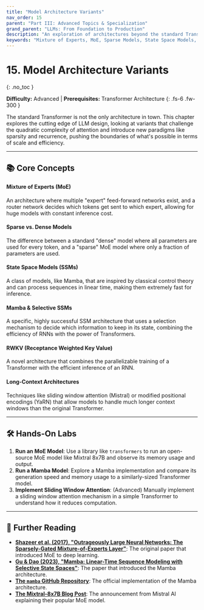 ```yaml
---
title: "Model Architecture Variants"
nav_order: 15
parent: "Part III: Advanced Topics & Specialization"
grand_parent: "LLMs: From Foundation to Production"
description: "An exploration of architectures beyond the standard Transformer, including Mixture of Experts (MoE) for sparsity and State Space Models like Mamba for linear-time inference."
keywords: "Mixture of Experts, MoE, Sparse Models, State Space Models, Mamba, RWKV, Long Context, Sliding Window Attention"
---
```


# 15. Model Architecture Variants
{: .no_toc }

**Difficulty:** Advanced | **Prerequisites:** Transformer Architecture
{: .fs-6 .fw-300 }

The standard Transformer is not the only architecture in town. This chapter explores the cutting edge of LLM design, looking at variants that challenge the quadratic complexity of attention and introduce new paradigms like sparsity and recurrence, pushing the boundaries of what's possible in terms of scale and efficiency.

---

## 📚 Core Concepts

<div class="concept-grid">
  <div class="concept-grid-item">
    <h4>Mixture of Experts (MoE)</h4>
    <p>An architecture where multiple "expert" feed-forward networks exist, and a router network decides which tokens get sent to which expert, allowing for huge models with constant inference cost.</p>
  </div>
  <div class="concept-grid-item">
    <h4>Sparse vs. Dense Models</h4>
    <p>The difference between a standard "dense" model where all parameters are used for every token, and a "sparse" MoE model where only a fraction of parameters are used.</p>
  </div>
  <div class="concept-grid-item">
    <h4>State Space Models (SSMs)</h4>
    <p>A class of models, like Mamba, that are inspired by classical control theory and can process sequences in linear time, making them extremely fast for inference.</p>
  </div>
  <div class="concept-grid-item">
    <h4>Mamba & Selective SSMs</h4>
    <p>A specific, highly successful SSM architecture that uses a selection mechanism to decide which information to keep in its state, combining the efficiency of RNNs with the power of Transformers.</p>
  </div>
  <div class="concept-grid-item">
    <h4>RWKV (Receptance Weighted Key Value)</h4>
    <p>A novel architecture that combines the parallelizable training of a Transformer with the efficient inference of an RNN.</p>
  </div>
  <div class="concept-grid-item">
    <h4>Long-Context Architectures</h4>
    <p>Techniques like sliding window attention (Mistral) or modified positional encodings (YaRN) that allow models to handle much longer context windows than the original Transformer.</p>
  </div>
</div>

---

## 🛠️ Hands-On Labs

1.  **Run an MoE Model**: Use a library like `transformers` to run an open-source MoE model like Mixtral 8x7B and observe its memory usage and output.
2.  **Run a Mamba Model**: Explore a Mamba implementation and compare its generation speed and memory usage to a similarly-sized Transformer model.
3.  **Implement Sliding Window Attention**: (Advanced) Manually implement a sliding window attention mechanism in a simple Transformer to understand how it reduces computation.

---

## 🧠 Further Reading

- **[Shazeer et al. (2017), "Outrageously Large Neural Networks: The Sparsely-Gated Mixture-of-Experts Layer"](https://arxiv.org/abs/1701.06538)**: The original paper that introduced MoE to deep learning.
- **[Gu & Dao (2023), "Mamba: Linear-Time Sequence Modeling with Selective State Spaces"](https://arxiv.org/abs/2312.00752)**: The paper that introduced the Mamba architecture.
- **[The `mamba` GitHub Repository](https://github.com/state-spaces/mamba)**: The official implementation of the Mamba architecture.
- **[The Mixtral-8x7B Blog Post](https://mistral.ai/news/mixtral-of-experts/)**: The announcement from Mistral AI explaining their popular MoE model.